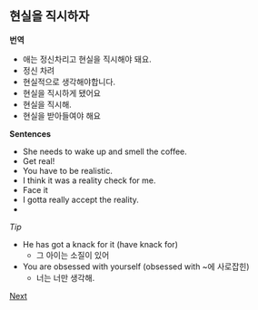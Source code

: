 현실을 직시하자
------------

**번역**
- 애는 정신차리고 현실을 직시해야 돼요.
- 정신 차려
- 현실적으로 생각해야합니다.
- 현실을 직시하게 됐어요
- 현실을 직시해.
- 현실을 받아들여야 해요


**Sentences**
- She needs to wake up and smell the coffee.
- Get real!
- You have to be realistic.
- I think it was a reality check for me.
- Face it
- I gotta really accept the reality.
- 

*Tip*
- He has got a knack for it  (have knack for)
  - 그 아이는 소질이 있어 
- You are obsessed with yourself (obsessed with ~에 사로잡힌)
  - 너는 너만 생각해.


[Next](./%NEXT)
